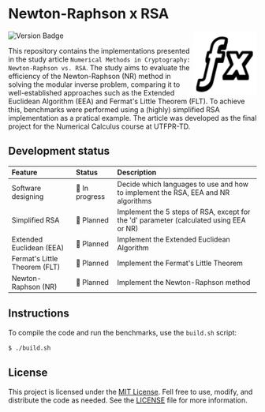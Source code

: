 # Newton-Raphson x RSA

<img align="right" width="128px" src="./.media/math.png">

![Version Badge](https://img.shields.io/badge/status-in%20development-red)

This repository contains the implementations presented in the study article `Numerical Methods in Cryptography: Newton-Raphson vs. RSA`. The study aims to evaluate the efficiency of the Newton-Raphson (NR) method in solving the modular inverse problem, comparing it to well-established approaches such as the Extended Euclidean Algorithm (EEA) and Fermat's Little Theorem (FLT). To achieve this, benchmarks were performed using a (highly) simplified RSA implementation as a pratical example. The article was developed as the final project for the Numerical Calculus course at UTFPR-TD.

## Development status

<!---
Possible status:
:white_check_mark: Done
:black_square_button: In progress
:white_square_button: Planned
--->

| Feature                  | Status                             | Description |
|:-------------------------|:-----------------------------------|:------------|
| Software designing       | :black_square_button: In progress  | Decide which languages to use and how to implement the RSA, EEA and NR algorithms |
| Simplified RSA           | :white_square_button: Planned      | Implement the 5 steps of RSA, except for the 'd' parameter (calculated using EEA or NR) |
| Extended Euclidean (EEA) | :white_square_button: Planned      | Implement the Extended Euclidean Algorithm |
| Fermat's Little Theorem (FLT) | :white_square_button: Planned | Implement the Fermat's Little Theorem |
| Newton-Raphson (NR)      | :white_square_button: Planned      | Implement the Newton-Raphson method |

## Instructions

To compile the code and run the benchmarks, use the `build.sh` script:

```bash
$ ./build.sh
```

## License

This project is licensed under the [MIT License](https://opensource.org/licence/MIT). Fell free to use, modify, and distribute the code as needed. See the [LICENSE](LICENSE) file for more information.
